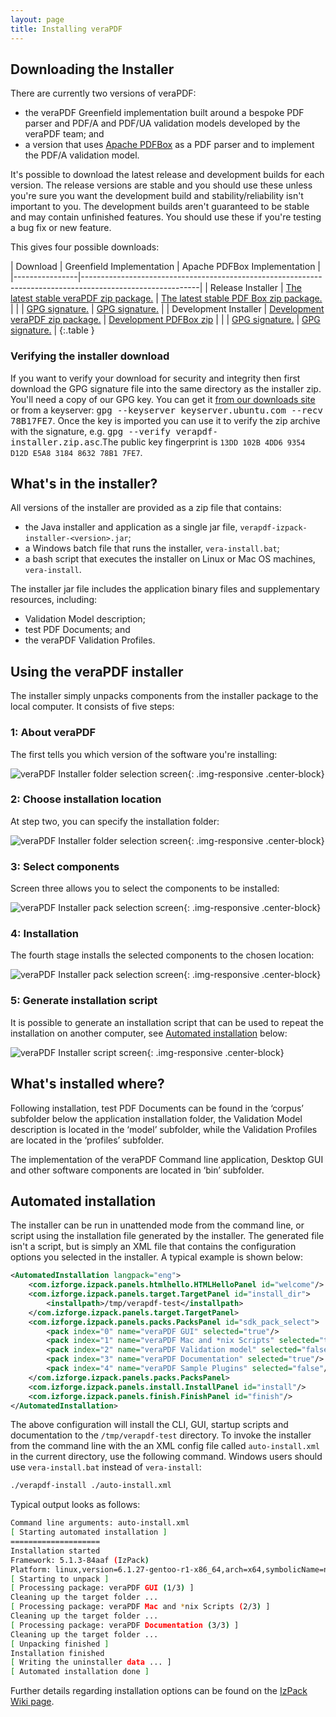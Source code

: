 ```yaml
---
layout: page
title: Installing veraPDF
---
```


## Downloading the Installer

There are currently two versions of veraPDF:

- the veraPDF Greenfield implementation built around a bespoke PDF parser and
  PDF/A and PDF/UA validation models developed by the veraPDF team; and
- a version that uses [Apache PDFBox](https://pdfbox.apache.org/) as a PDF
  parser and to implement the PDF/A validation model.

It's possible to download the latest release and development builds for each
version. The release versions are stable and you should use these unless you're sure you want the development build and stability/reliability isn't important to you. The development builds aren't guaranteed to be stable and may contain unfinished features. You should use these if you're testing a bug fix or new feature.

This gives four possible downloads:

| Download | Greenfield Implementation | Apache PDFBox Implementation |
|----------------|-----------------------------------------------------------------------------------------------------------|
| Release Installer | <a href="https://software.verapdf.org/releases/verapdf-installer.zip"  onclick="ga('send', { hitType: 'event', eventCategory: 'gf-rel',  eventAction: 'download',  eventLabel: 'zip'});"><i class="fa fa-file-zip-o" aria-hidden="true"></i> The latest stable veraPDF zip package.</a> | <a href="https://software.verapdf.org/releases/verapdf-pdfbox-installer.zip"  onclick="ga('send', { hitType: 'event', eventCategory: 'pb-rel',  eventAction: 'download',  eventLabel: 'zip'});"><i class="fa fa-file-zip-o" aria-hidden="true"></i> The latest stable PDF Box zip package.</a> |
|  | <a href="https://software.verapdf.org/releases/verapdf-installer.zip.asc"  onclick="ga('send', { hitType: 'event', eventCategory: 'gf-rel',  eventAction: 'download',  eventLabel: 'gpg'});"><i class="fa fa-certificate" aria-hidden="true"></i> GPG signature.</a> | <a href="https://software.verapdf.org/releases/verapdf-pdfbox-installer.zip.asc"  onclick="ga('send', { hitType: 'event', eventCategory: 'pb-rel',  eventAction: 'download',  eventLabel: 'gpg'});"><i class="fa fa-certificate" aria-hidden="true"></i> GPG signature.</a> |
| Development Installer | <a href="https://software.verapdf.org/develop/verapdf-installer.zip"  onclick="ga('send', { hitType: 'event', eventCategory: 'gf-dev',  eventAction: 'download',  eventLabel: 'zip'});"><i class="fa fa-file-zip-o" aria-hidden="true"></i> Development veraPDF zip package.</a> | <a href="https://software.verapdf.org/develop/verapdf-pdfbox-installer.zip"  onclick="ga('send', { hitType: 'event', eventCategory: 'pb-dev',  eventAction: 'download',  eventLabel: 'zip'});"><i class="fa fa-file-zip-o" aria-hidden="true"></i> Development PDFBox zip</a> |
| | <a href="https://software.verapdf.org/develop/verapdf-installer.zip.asc"  onclick="ga('send', { hitType: 'event', eventCategory: 'gf-rel',  eventAction: 'download',  eventLabel: 'gpg'});"><i class="fa fa-certificate" aria-hidden="true"></i> GPG signature.</a> | <a href="https://software.verapdf.org/develop/verapdf-pdfbox-installer.zip.asc"  onclick="ga('send', { hitType: 'event', eventCategory: 'pb-dev',  eventAction: 'download',  eventLabel: 'gpg'});"><i class="fa fa-certificate" aria-hidden="true"></i> GPG signature.</a> |
{:.table }

### Verifying the installer download

If you want to verify your download for security and integrity then first download the GPG signature file into the same directory as the installer zip. You'll need a copy of our GPG key. You can get it [from our downloads site](https://software.verapdf.org/keys/KEY) or from a keyserver:
<kbd>gpg --keyserver keyserver.ubuntu.com --recv 78B17FE7</kbd>. Once the key is imported you can use it to verify the zip archive with the signature, e.g. <kbd>gpg --verify verapdf-installer.zip.asc</kbd>.The public key fingerprint is `13DD 102B 4DD6 9354 D12D E5A8 3184 8632 78B1 7FE7`.

## What's in the installer?

All versions of the installer are provided as a zip file that contains:

- the Java installer and application as a single jar file,
  `verapdf-izpack-installer-<version>.jar`;
- a Windows batch file that runs the installer, `vera-install.bat`;
- a bash script that executes the installer on Linux or Mac OS machines,
  `vera-install`.

The installer jar file includes the application binary files and supplementary
resources, including:

- Validation Model description;
- test PDF Documents; and
- the veraPDF Validation Profiles.

## Using the veraPDF installer

The installer simply unpacks components from the installer package to the local
computer. It consists of five steps:

### 1: About veraPDF

The first tells you which version of the software you're installing:

![veraPDF Installer folder selection screen](/images/installer/screen1.png "veraPDF installer step 1 of 5"){: .img-responsive .center-block}

### 2: Choose installation location

At step two, you can specify the installation folder:

![veraPDF Installer folder selection screen](/images/installer/screen2.png "veraPDF installer step 2 of 5"){: .img-responsive .center-block}

### <a name="step3"></a>3: Select components

Screen three allows you to select the components to be installed:

![veraPDF Installer pack selection screen](/images/installer/screen3.png "veraPDF installer step 3 of 5"){: .img-responsive .center-block}

### 4: Installation

The fourth stage installs the selected components to the chosen location:

![veraPDF Installer pack selection screen](/images/installer/screen4.png "veraPDF installer step 4 of 5"){: .img-responsive .center-block}

### 5: Generate installation script

It is possible to generate an installation script that can be used to repeat
the installation on another computer, see [Automated installation](#autoinstall) below:

![veraPDF Installer script screen](/images/installer/screen5.png "veraPDF installer step 4 of 5"){: .img-responsive .center-block}

## What's installed where?

Following installation, test PDF Documents can be found in the ‘corpus’ subfolder
below the application installation folder, the Validation Model description is
located in the ‘model’ subfolder, while the Validation Profiles are located in
the ‘profiles’ subfolder.

The implementation of the veraPDF Command line application, Desktop GUI and
other software components are located in ‘bin’ subfolder.

<a id="autoinstall" name="autoinstall"/>

## Automated installation

The installer can be run in unattended mode from the command line, or script using the installation file generated by the installer.
The generated file isn't a script, but is simply an XML file that contains the configuration options you selected in the installer.
A typical example is shown below:

```xml
<AutomatedInstallation langpack="eng">
    <com.izforge.izpack.panels.htmlhello.HTMLHelloPanel id="welcome"/>
    <com.izforge.izpack.panels.target.TargetPanel id="install_dir">
        <installpath>/tmp/verapdf-test</installpath>
    </com.izforge.izpack.panels.target.TargetPanel>
    <com.izforge.izpack.panels.packs.PacksPanel id="sdk_pack_select">
        <pack index="0" name="veraPDF GUI" selected="true"/>
        <pack index="1" name="veraPDF Mac and *nix Scripts" selected="true"/>
        <pack index="2" name="veraPDF Validation model" selected="false"/>
        <pack index="3" name="veraPDF Documentation" selected="true"/>
        <pack index="4" name="veraPDF Sample Plugins" selected="false"/>
    </com.izforge.izpack.panels.packs.PacksPanel>
    <com.izforge.izpack.panels.install.InstallPanel id="install"/>
    <com.izforge.izpack.panels.finish.FinishPanel id="finish"/>
</AutomatedInstallation>
```

The above configuration will install the CLI, GUI, startup scripts and documentation to the `/tmp/verapdf-test` directory.
To invoke the installer from the command line with the an XML config file called `auto-install.xml` in the current directory, use the following command. Windows users should use `vera-install.bat` instead of `vera-install`:

```bash
./verapdf-install ./auto-install.xml
```

Typical output looks as follows:

```bash
Command line arguments: auto-install.xml 
[ Starting automated installation ]
====================
Installation started
Framework: 5.1.3-84aaf (IzPack)
Platform: linux,version=6.1.27-gentoo-r1-x86_64,arch=x64,symbolicName=null,javaVersion=17.0.8.1
[ Starting to unpack ]
[ Processing package: veraPDF GUI (1/3) ]
Cleaning up the target folder ...
[ Processing package: veraPDF Mac and *nix Scripts (2/3) ]
Cleaning up the target folder ...
[ Processing package: veraPDF Documentation (3/3) ]
Cleaning up the target folder ...
[ Unpacking finished ]
Installation finished
[ Writing the uninstaller data ... ]
[ Automated installation done ]
```

Further details regarding installation options can be found on the [IzPack Wiki page](https://izpack.atlassian.net/wiki/spaces/IZPACK/pages/42663940/Installation+Modes).
